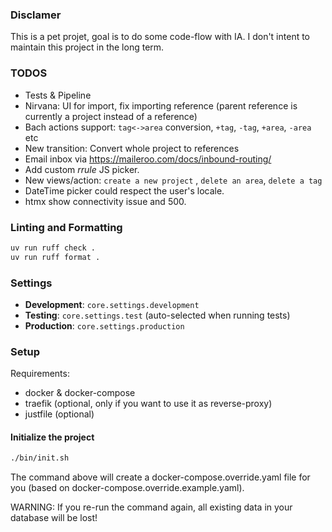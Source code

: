### Disclamer

This is a pet projet, goal is to do some code-flow with IA. 
I don't intent to maintain this project in the long term.

### TODOS
- Tests & Pipeline
- Nirvana: UI for import, fix importing reference (parent reference is currently a project instead of a reference)
- Bach actions support: `tag<->area` conversion, `+tag`, `-tag`, `+area`, `-area` etc
- New transition: Convert whole project to references
- Email inbox via https://maileroo.com/docs/inbound-routing/
- Add custom *rrule* JS picker.
- New views/action: `create a new project` , `delete an area`, `delete a tag` 
- DateTime picker could respect the user's locale.
- htmx show connectivity issue and 500.

### Linting and Formatting

```bash
uv run ruff check .
uv run ruff format .
```

### Settings

- **Development**: `core.settings.development`
- **Testing**: `core.settings.test` (auto-selected when running tests)
- **Production**: `core.settings.production`


### Setup

Requirements:
- docker & docker-compose
- traefik (optional, only if you want to use it as reverse-proxy)
- justfile (optional)

#### Initialize the project 
```bash
./bin/init.sh
```
The command above will create a docker-compose.override.yaml file for you (based on docker-compose.override.example.yaml).

WARNING: If you re-run the command again, all existing data in your database will be lost!
